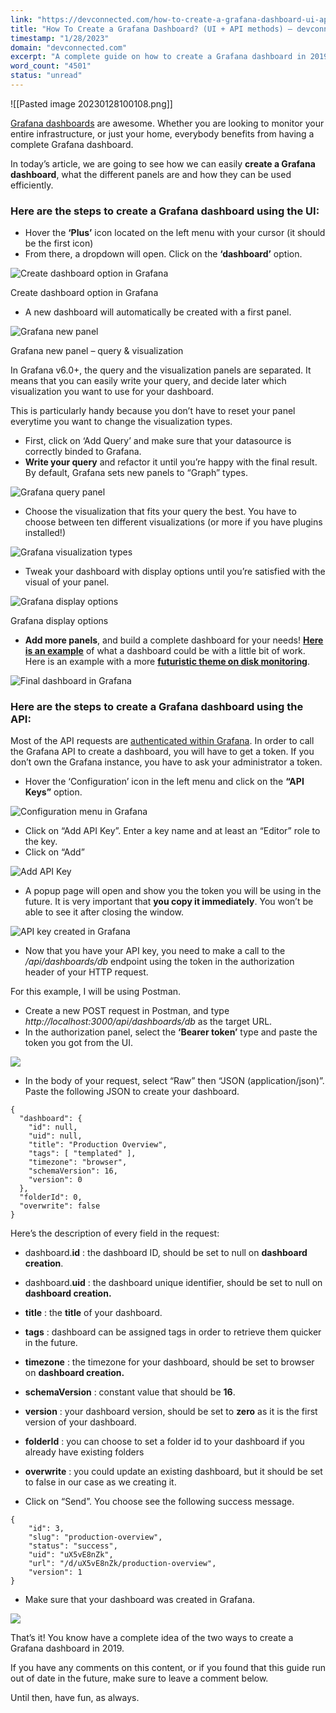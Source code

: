 ```yaml
---
link: "https://devconnected.com/how-to-create-a-grafana-dashboard-ui-api-methods/"
title: "How To Create a Grafana Dashboard? (UI + API methods) – devconnected"
timestamp: "1/28/2023"
domain: "devconnected.com"
excerpt: "A complete guide on how to create a Grafana dashboard in 2019 using the built-in UI or the API with tokens. (v6.0+ compatible)"
word_count: "4501"
status: "unread"
---
```

![[Pasted image 20230128100108.png]]

[Grafana dashboards](https://grafana.com/dashboards) are awesome. Whether you are looking to monitor your entire infrastructure, or just your home, everybody benefits from having a complete Grafana dashboard.

In today’s article, we are going to see how we can easily **create a Grafana dashboard**, what the different panels are and how they can be used efficiently.

### **Here are the steps to create a Grafana dashboard using the UI:**

-   Hover the **‘Plus’** icon located on the left menu with your cursor (it should be the first icon)
-   From there, a dropdown will open. Click on the **‘dashboard’** option.

![Create dashboard option in Grafana](https://devconnected.com/wp-content/uploads/2019/06/left-menu.png)

Create dashboard option in Grafana

-   A new dashboard will automatically be created with a first panel.

![Grafana new panel](https://devconnected.com/wp-content/uploads/2019/06/first-panel.png)

Grafana new panel – query & visualization

In Grafana v6.0+, the query and the visualization panels are separated. It means that you can easily write your query, and decide later which visualization you want to use for your dashboard.

This is particularly handy because you don’t have to reset your panel everytime you want to change the visualization types.

-   First, click on ‘Add Query’ and make sure that your datasource is correctly binded to Grafana.
-   **Write your query** and refactor it until you’re happy with the final result. By default, Grafana sets new panels to “Graph” types.

![Grafana query panel](https://devconnected.com/wp-content/uploads/2019/06/query-panel.png)

-   Choose the visualization that fits your query the best. You have to choose between ten different visualizations (or more if you have plugins installed!)

![Grafana visualization types](https://devconnected.com/wp-content/uploads/2019/06/visualization.png)

-   Tweak your dashboard with display options until you’re satisfied with the visual of your panel.

![Grafana display options](https://devconnected.com/wp-content/uploads/2019/06/display-options.png)

Grafana display options

-   **Add more panels**, and build a complete dashboard for your needs! [**Here is an example**](https://devconnected.com/monitoring-linux-processes-using-prometheus-and-grafana/) of what a dashboard could be with a little bit of work. Here is an example with a more **[futuristic theme on disk monitoring](https://devconnected.com/monitoring-disk-i-o-on-linux-with-the-node-exporter/)**.

![Final dashboard in Grafana](https://devconnected.com/wp-content/uploads/2019/06/Final-dashboard-1024x576.png)

### **Here are the steps to create a Grafana dashboard using the API**:

Most of the API requests are [authenticated within Grafana](https://grafana.com/docs/http_api/auth/). In order to call the Grafana API to create a dashboard, you will have to get a token. If you don’t own the Grafana instance, you have to ask your administrator a token.

-   Hover the ‘Configuration’ icon in the left menu and click on the **“API Keys”** option.

![Configuration menu in Grafana](https://devconnected.com/wp-content/uploads/2019/06/api-keys.png)

-   Click on “Add API Key”. Enter a key name and at least an “Editor” role to the key.
-   Click on “Add”

![Add API Key](https://devconnected.com/wp-content/uploads/2019/06/add-api-key.png)

-   A popup page will open and show you the token you will be using in the future. It is very important that **you copy it immediately**. You won’t be able to see it after closing the window.

![API key created in Grafana](https://devconnected.com/wp-content/uploads/2019/06/grafana-api-key.png)

-   Now that you have your API key, you need to make a call to the */api/dashboards/db* endpoint using the token in the authorization header of your HTTP request.

For this example, I will be using Postman.

-   Create a new POST request in Postman, and type *http://localhost:3000/api/dashboards/db* as the target URL.
-   In the authorization panel, select the **‘Bearer token’** type and paste the token you got from the UI.

![](https://devconnected.com/wp-content/uploads/2019/06/postman-grafana.png)

-   In the body of your request, select “Raw” then “JSON (application/json)”. Paste the following JSON to create your dashboard.

```
{
  "dashboard": {
    "id": null,
    "uid": null,
    "title": "Production Overview",
    "tags": [ "templated" ],
    "timezone": "browser",
    "schemaVersion": 16,
    "version": 0
  },
  "folderId": 0,
  "overwrite": false
}
```

Here’s the description of every field in the request:

-   dashboard.**id** : the dashboard ID, should be set to null on **dashboard creation**.
-   dashboard.**uid** : the dashboard unique identifier, should be set to null on **dashboard creation.**
-   **title** : the **title** of your dashboard.
-   **tags** : dashboard can be assigned tags in order to retrieve them quicker in the future.
-   **timezone** : the timezone for your dashboard, should be set to browser on **dashboard creation.**
-   **schemaVersion** : constant value that should be **16**.
-   **version** : your dashboard version, should be set to **zero** as it is the first version of your dashboard.
-   **folderId** : you can choose to set a folder id to your dashboard if you already have existing folders
-   **overwrite** : you could update an existing dashboard, but it should be set to false in our case as we creating it.

-   Click on “Send”. You choose see the following success message.

```
{
    "id": 3,
    "slug": "production-overview",
    "status": "success",
    "uid": "uX5vE8nZk",
    "url": "/d/uX5vE8nZk/production-overview",
    "version": 1
}
```

-   Make sure that your dashboard was created in Grafana.

![](https://devconnected.com/wp-content/uploads/2019/06/make-sure.png)

That’s it! You know have a complete idea of the two ways to create a Grafana dashboard in 2019.

If you have any comments on this content, or if you found that this guide run out of date in the future, make sure to leave a comment below.

Until then, have fun, as always.